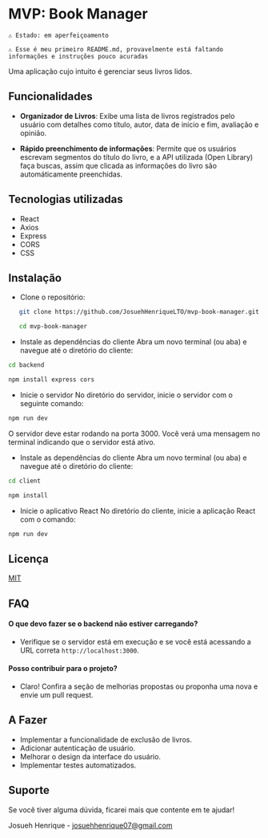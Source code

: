 
# MVP: Book Manager

`⚠️ Estado: em aperfeiçoamento`

`⚠️ Esse é meu primeiro README.md, provavelmente está faltando informações e instruções pouco acuradas`

Uma aplicação cujo intuito é gerenciar seus livros lidos.


## Funcionalidades

- **Organizador de Livros**: Exibe uma lista de livros registrados pelo usuário com detalhes como título, autor, data de início e fim, avaliação e opinião.

- **Rápido preenchimento de informações**: Permite que os usuários escrevam segmentos do título do livro, e a API utilizada (Open Library) faça buscas, assim que clicada as informações do livro são automáticamente preenchidas.


## Tecnologias utilizadas

- React
- Axios
- Express
- CORS
- CSS


## Instalação

- Clone o repositório:
```bash
   git clone https://github.com/JosuehHenriqueLTO/mvp-book-manager.git 

   cd mvp-book-manager
```

- Instale as dependências do cliente Abra um novo terminal (ou aba) e navegue até o diretório do cliente:
```bash
cd backend

npm install express cors
```

- Inicie o servidor No diretório do servidor, inicie o servidor com o seguinte comando:
```bash
npm run dev
```
O servidor deve estar rodando na porta 3000. Você verá uma mensagem no terminal indicando que o servidor está ativo.

- Instale as dependências do cliente Abra um novo terminal (ou aba) e navegue até o diretório do cliente:
```bash
cd client

npm install
```

- Inicie o aplicativo React No diretório do cliente, inicie a aplicação React com o comando:
```bash
npm run dev
```
## Licença

[MIT](https://choosealicense.com/licenses/mit/)


## FAQ

#### O que devo fazer se o backend não estiver carregando?

   - Verifique se o servidor está em execução e se você está acessando a URL correta `http://localhost:3000`.

#### Posso contribuir para o projeto?

   - Claro! Confira a seção de melhorias propostas ou proponha uma nova e envie um pull request.

## A Fazer

- Implementar a funcionalidade de exclusão de livros.
- Adicionar autenticação de usuário.
- Melhorar o design da interface do usuário.
- Implementar testes automatizados.
## Suporte

Se você tiver alguma dúvida, ficarei mais que contente em te ajudar!

Josueh Henrique - josuehhenrique07@gmail.com

